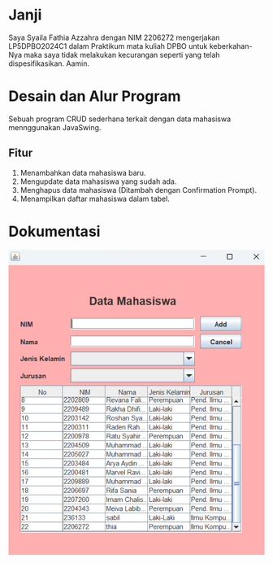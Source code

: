# Janji
Saya Syaila Fathia Azzahra dengan NIM 2206272 mengerjakan LP5DPBO2024C1 dalam Praktikum mata kuliah DPBO untuk keberkahan-Nya maka saya tidak melakukan kecurangan seperti yang telah dispesifikasikan. Aamin.


# Desain dan Alur Program
Sebuah program CRUD sederhana terkait dengan data mahasiswa mennggunakan JavaSwing.

## Fitur
1. Menambahkan data mahasiswa baru.
2. Mengupdate data mahasiswa yang sudah ada.
3. Menghapus data mahasiswa (Ditambah dengan Confirmation Prompt).
4. Menampilkan daftar mahasiswa dalam tabel.


# Dokumentasi 
![Screenshot 2024-02-16 125328.png](https://github.com/fathiaasyari/LP5DPBO2024C1/blob/ee878a0df35bfe19d91ac0154604e3ed56af46da/screenshoot/Screenshot%202024-03-16%20194548.png)



